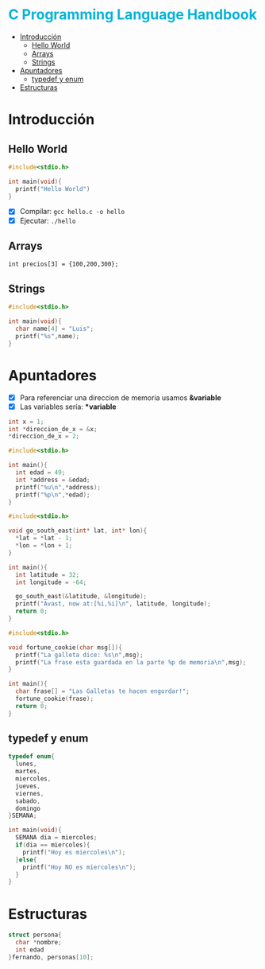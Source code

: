 <h1 style="color:#00b4d8">C Programming Language Handbook</h1>

- [Introducción](#introducción)
  - [Hello World](#hello-world)
  - [Arrays](#arrays)
  - [Strings](#strings)
- [Apuntadores](#apuntadores)
  - [typedef y enum](#typedef-y-enum)
- [Estructuras](#estructuras)

# Introducción

## Hello World

```c
#include<stdio.h>

int main(void){
  printf("Hello World")
}
```
- [x] Compilar: ```gcc hello.c -o hello```
- [x] Ejecutar: ```./hello```

## Arrays

```int precios[3] = {100,200,300};```


## Strings

```c
#include<stdio.h>

int main(void){
  char name[4] = "Luis";
  printf("%s",name);
}
```

# Apuntadores

- [x] Para referenciar una direccion de memoria usamos __&variable__
- [x] Las variables sería: __*variable__

```c
int x = 1;
int *direccion_de_x = &x;
*direccion_de_x = 2;
```

```c
#include<stdio.h>

int main(){
  int edad = 49;
  int *address = &edad;
  printf("%u\n",*address);
  printf("%p\n",*edad);
}
```

```c
#include<stdio.h>

void go_south_east(int* lat, int* lon){
  *lat = *lat - 1;
  *lon = *lon + 1;
}

int main(){
  int latitude = 32;
  int longitude = -64;

  go_south_east(&latitude, &longitude);
  printf("Avast, now at:[%i,%i]\n", latitude, longitude);
  return 0;
}
```

```c
#include<stdio.h>

void fortune_cookie(char msg[]){
  printf("La galleta dice: %s\n",msg);
  printf("La frase esta guardada en la parte %p de memoria\n",msg);
}

int main(){
  char frase[] = "Las Galletas te hacen engordar!";
  fortune_cookie(frase);
  return 0;
}
```

## typedef y enum

```c
typedef enum{
  lunes,
  martes,
  miercoles,
  jueves,
  viernes,
  sabado,
  domingo
}SEMANA;

int main(void){
  SEMANA dia = miercoles;
  if(dia == miercoles){
    printf("Hoy es miercoles\n");
  }else{
    printf("Hoy NO es miercoles\n");
  }
}
```

# Estructuras

```c
struct persona{
  char *nombre;
  int edad
}fernando, personas[10];
```




``` ```
``` ```
``` ```
``` ```












